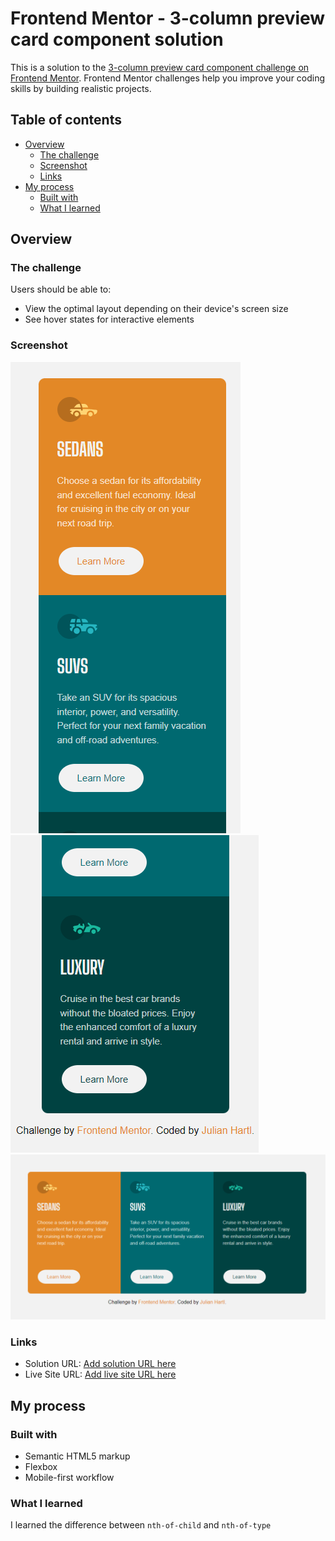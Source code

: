 # Frontend Mentor - 3-column preview card component solution

This is a solution to the [3-column preview card component challenge on Frontend Mentor](https://www.frontendmentor.io/challenges/3column-preview-card-component-pH92eAR2-). Frontend Mentor challenges help you improve your coding skills by building realistic projects. 

## Table of contents

- [Overview](#overview)
  - [The challenge](#the-challenge)
  - [Screenshot](#screenshot)
  - [Links](#links)
- [My process](#my-process)
  - [Built with](#built-with)
  - [What I learned](#what-i-learned)


## Overview

### The challenge

Users should be able to:

- View the optimal layout depending on their device's screen size
- See hover states for interactive elements

### Screenshot

![](./mobile1.png)
![](./mobile2.png)
![](./screenshot.png)
### Links

- Solution URL: [Add solution URL here](https://github.com/JuHar-dev/3-Column-Preview-Card)
- Live Site URL: [Add live site URL here](https://3-column-preview-card-rouge.vercel.app/)

## My process

### Built with

- Semantic HTML5 markup
- Flexbox
- Mobile-first workflow

### What I learned

I learned the difference between ``nth-of-child`` and ``nth-of-type``


